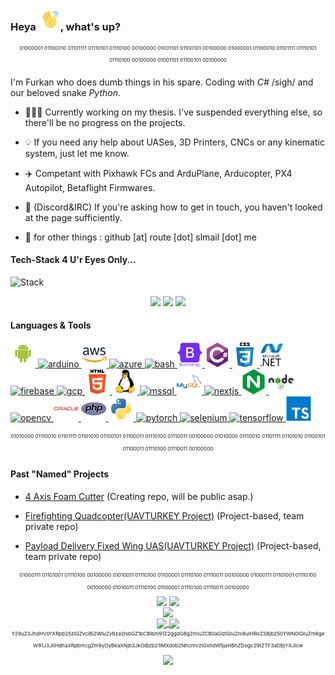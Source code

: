 ### Heya <img src="https://raw.githubusercontent.com/furkan-o/furkan-o/main/hey.gif" width="35">, what's up?

<div align="center"><sup><sub><sup>01000001 01100010 01101111 01110101 01110100 00100000 01001101 01100101 00100000 01000001 01100010 01101111 01110101 01110100 00100000 01001101 01100101 00100000</sup></sub></sup></div>

I'm Furkan who does dumb things in his spare. Coding with *C#* /sigh/ and our beloved snake *Python*.

- 👨🏻‍💻 Currently working on my thesis. I've suspended everything else, so there'll be no progress on the projects.

- 💡 If you need any help about UASes, 3D Printers, CNCs or any kinematic system, just let me know.

- ✈️ Competant with Pixhawk FCs and ArduPlane, Arducopter, PX4 Autopilot, Betaflight Firmwares.

- 📨 (Discord&IRC) If you're asking how to get in touch, you haven't looked at the page sufficiently.

- 📩 for other things : github [at] route [dot] slmail [dot] me

#### Tech-Stack 4 U'r Eyes Only...
![Stack](https://github-readme-tech-stack.vercel.app/api/cards?title=Stack&align=center&showBorder=false&lineHeight=5&lineCount=2&theme=github&gap=3&width=980&hideBg=true&hideTitle=true&bg=%23FFFFFF&badge=%23EAEFFC&border=%23D8DEE4&titleColor=%230969DA&line1=csharp%2Cc%2523%2C512BD4%3Bmysql%2Cmysql%2C4479A1%3Bcss3%2Ccss3%2C1572B6%3Bhtml5%2Chtml5%2CE34F26%3Bjavascript%2Cjavascr%C4%B1pt%2CF7DF1E%3Bphp%2Cphp%2C777BB4%3Bpython%2Cpython%2C3776AB%3Bpowershell%2Cpowershell%2C5391FE%3B.net%2C.net%2C512BD4%3B&line2=windows%2Cw%C4%B1ndows%2C0078D4%3Blinux%2Cl%C4%B1nux%2CFCC624%3Bopencv%2Copencv%2C5C3EE8%3Barduino%2Cardu%C4%B1no%2C00878F%3Braspberrypi%2Craspberrypi%2CA22846%3Bjira%2Cjira%2C0052CC%3Bcrowdin%2Ccrowd%C4%B1n%2C2E3340%3Bconfluence%2Cconfluence%2C172B4D%3Bstmicroelectronics%2CSTM%2C03234B%3B)

<div align="center"><img src="https://images.credly.com/size/680x680/images/fce226c2-0f13-4e17-b60c-24fa6ffd88cb/Intro2IoT.png" width="75px">  <img src="https://images.credly.com/size/680x680/images/af8c6b4e-fc31-47c4-8dcb-eb7a2065dc5b/I2CS__1_.png" width="75px"> <img src="https://images.credly.com/size/680x680/images/3f802526-7274-4230-91ab-f6d1a35340e6/image.png" width="75px"></div>

#### Languages & Tools
<p align="left"> <a href="https://developer.android.com" target="_blank" rel="noreferrer"> <img src="https://raw.githubusercontent.com/devicons/devicon/master/icons/android/android-original-wordmark.svg" alt="android" width="40" height="40"/> </a> <a href="https://www.arduino.cc/" target="_blank" rel="noreferrer"> <img src="https://cdn.worldvectorlogo.com/logos/arduino-1.svg" alt="arduino" width="40" height="40"/> </a> <a href="https://aws.amazon.com" target="_blank" rel="noreferrer"> <img src="https://raw.githubusercontent.com/devicons/devicon/master/icons/amazonwebservices/amazonwebservices-original-wordmark.svg" alt="aws" width="40" height="40"/> </a> <a href="https://azure.microsoft.com/en-in/" target="_blank" rel="noreferrer"> <img src="https://www.vectorlogo.zone/logos/microsoft_azure/microsoft_azure-icon.svg" alt="azure" width="40" height="40"/> </a> <a href="https://www.gnu.org/software/bash/" target="_blank" rel="noreferrer"> <img src="https://www.vectorlogo.zone/logos/gnu_bash/gnu_bash-icon.svg" alt="bash" width="40" height="40"/> </a> <a href="https://getbootstrap.com" target="_blank" rel="noreferrer"> <img src="https://raw.githubusercontent.com/devicons/devicon/master/icons/bootstrap/bootstrap-plain-wordmark.svg" alt="bootstrap" width="40" height="40"/> </a> <a href="https://www.w3schools.com/cs/" target="_blank" rel="noreferrer"> <img src="https://raw.githubusercontent.com/devicons/devicon/master/icons/csharp/csharp-original.svg" alt="csharp" width="40" height="40"/> </a> <a href="https://www.w3schools.com/css/" target="_blank" rel="noreferrer"> <img src="https://raw.githubusercontent.com/devicons/devicon/master/icons/css3/css3-original-wordmark.svg" alt="css3" width="40" height="40"/> </a> <a href="https://dotnet.microsoft.com/" target="_blank" rel="noreferrer"> <img src="https://raw.githubusercontent.com/devicons/devicon/master/icons/dot-net/dot-net-original-wordmark.svg" alt="dotnet" width="40" height="40"/> </a> <a href="https://firebase.google.com/" target="_blank" rel="noreferrer"> <img src="https://www.vectorlogo.zone/logos/firebase/firebase-icon.svg" alt="firebase" width="40" height="40"/> </a> <a href="https://cloud.google.com" target="_blank" rel="noreferrer"> <img src="https://www.vectorlogo.zone/logos/google_cloud/google_cloud-icon.svg" alt="gcp" width="40" height="40"/> </a> <a href="https://www.w3.org/html/" target="_blank" rel="noreferrer"> <img src="https://raw.githubusercontent.com/devicons/devicon/master/icons/html5/html5-original-wordmark.svg" alt="html5" width="40" height="40"/> </a> <a href="https://www.linux.org/" target="_blank" rel="noreferrer"> <img src="https://raw.githubusercontent.com/devicons/devicon/master/icons/linux/linux-original.svg" alt="linux" width="40" height="40"/> </a> <a href="https://www.microsoft.com/en-us/sql-server" target="_blank" rel="noreferrer"> <img src="https://www.svgrepo.com/show/303229/microsoft-sql-server-logo.svg" alt="mssql" width="40" height="40"/> </a> <a href="https://www.mysql.com/" target="_blank" rel="noreferrer"> <img src="https://raw.githubusercontent.com/devicons/devicon/master/icons/mysql/mysql-original-wordmark.svg" alt="mysql" width="40" height="40"/> </a> <a href="https://nextjs.org/" target="_blank" rel="noreferrer"> <img src="https://cdn.worldvectorlogo.com/logos/nextjs-2.svg" alt="nextjs" width="40" height="40"/> </a> <a href="https://www.nginx.com" target="_blank" rel="noreferrer"> <img src="https://raw.githubusercontent.com/devicons/devicon/master/icons/nginx/nginx-original.svg" alt="nginx" width="40" height="40"/> </a> <a href="https://nodejs.org" target="_blank" rel="noreferrer"> <img src="https://raw.githubusercontent.com/devicons/devicon/master/icons/nodejs/nodejs-original-wordmark.svg" alt="nodejs" width="40" height="40"/> </a> <a href="https://opencv.org/" target="_blank" rel="noreferrer"> <img src="https://www.vectorlogo.zone/logos/opencv/opencv-icon.svg" alt="opencv" width="40" height="40"/> </a> <a href="https://www.oracle.com/" target="_blank" rel="noreferrer"> <img src="https://raw.githubusercontent.com/devicons/devicon/master/icons/oracle/oracle-original.svg" alt="oracle" width="40" height="40"/> </a> <a href="https://www.php.net" target="_blank" rel="noreferrer"> <img src="https://raw.githubusercontent.com/devicons/devicon/master/icons/php/php-original.svg" alt="php" width="40" height="40"/> </a> <a href="https://www.python.org" target="_blank" rel="noreferrer"> <img src="https://raw.githubusercontent.com/devicons/devicon/master/icons/python/python-original.svg" alt="python" width="40" height="40"/> </a> <a href="https://pytorch.org/" target="_blank" rel="noreferrer"> <img src="https://www.vectorlogo.zone/logos/pytorch/pytorch-icon.svg" alt="pytorch" width="40" height="40"/> </a> <a href="https://www.selenium.dev" target="_blank" rel="noreferrer"> <img src="https://raw.githubusercontent.com/detain/svg-logos/780f25886640cef088af994181646db2f6b1a3f8/svg/selenium-logo.svg" alt="selenium" width="40" height="40"/> </a> <a href="https://www.tensorflow.org" target="_blank" rel="noreferrer"> <img src="https://www.vectorlogo.zone/logos/tensorflow/tensorflow-icon.svg" alt="tensorflow" width="40" height="40"/> </a> <a href="https://www.typescriptlang.org/" target="_blank" rel="noreferrer"> <img src="https://raw.githubusercontent.com/devicons/devicon/master/icons/typescript/typescript-original.svg" alt="typescript" width="40" height="40"/> </a> </p>

<div align="center"><sup><sub><sup>01010000 01110010 01101111 01101010 01100101 01100011 01110100 01110011 00100000 01010000 01110010 01101111 01101010 01100101 01100011 01110100 01110011 00100000</sup></sub></sup></div>
  
#### Past "Named" Projects

- [4 Axis Foam Cutter](https://github.com/furkan-o/4-Axis-Foam-Cutter) (Creating repo, will be public asap.)
  
- [Firefighting Quadcopter(UAVTURKEY Project)](https://github.com/furkan-o/PUHU-Project) (Project-based, team private repo)
  
- [Payload Delivery Fixed Wing UAS(UAVTURKEY Project)](https://github.com/furkan-o/YILKI-Project) (Project-based, team private repo)

<div align="center"><sup><sub><sup>01000111 01101001 01110100 00100000 01010011 01110100 01100001 01110100 01110011 00100000 01000111 01101001 01110100 00100000 01010011 01110100 01100001 01110100 01110011 00100000</sup></sub></sup></div>

<div align="center">
<img align="center" src="http://github-profile-summary-phi.vercel.app/api/cards/productive-time?username=furkan-o&theme=transparent&utcOffset=3"/>
<img align="center" src="http://github-profile-summary-phi.vercel.app/api/cards/most-commit-language?username=furkan-o&theme=transparent"/>
</div>
  
<div align="center">
<img align="center" src="https://github-profile-trophy-rust.vercel.app/?username=furkan-o&theme=juicyfresh&no-frame=true&no-bg=true" />
</div>

<div align="center"><a href="https://github.com/anuraghazra/github-readme-stats"><img height=150 align="center" src="https://github-readme-stats-ashy-seven-60.vercel.app/api?username=furkan-o&include_all_commits=true&show_icons=true&count_private=true&theme=darcula&hide_border=true&bg_color=00000000&hide=issues,contribs&rank_icon=github&cache_seconds=21600" />
</a>
<a href="https://github.com/anuraghazra/github-readme-stats"><img height=150 align="center" src="https://github-readme-stats-ashy-seven-60.vercel.app/api/top-langs/?username=furkan-o&layout=compact&hide_border=true&theme=darcula&bg_color=00000000&langs_count=6&card_width=320&cache_seconds=21600" />
</a></div>

<div align="center"><sup><sub><sup>Y29uZ3JhdHVsYXRpb25zIGZvciBiZWluZyBza2lsbGZ1bCBlbm91Z2ggdG8gZmluZCB0aGlzIGluZm8uIHRoZSBjb250YWN0IGluZm8geW91J3JlIHdhaXRpbmcgZm9yOyBkaXNjb3JkOiBzb21lMXdob2NhcmVzIGxhdW5jaHBhZDogc29tZTF3aDBjYXJlcw</sup></sub></sup></div>

<div align="center"><img align="center" src="https://komarev.com/ghpvc/?username=furkan-o&style=for-the-badge&color=red&abbreviated=true" /></div>



